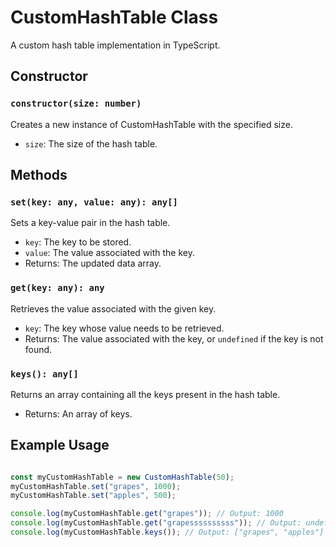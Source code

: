 # CustomHashTable Class

A custom hash table implementation in TypeScript.

## Constructor

### `constructor(size: number)`

Creates a new instance of CustomHashTable with the specified size.

- `size`: The size of the hash table.

## Methods

### `set(key: any, value: any): any[]`

Sets a key-value pair in the hash table.

- `key`: The key to be stored.
- `value`: The value associated with the key.
- Returns: The updated data array.

### `get(key: any): any`

Retrieves the value associated with the given key.

- `key`: The key whose value needs to be retrieved.
- Returns: The value associated with the key, or `undefined` if the key is not found.

### `keys(): any[]`

Returns an array containing all the keys present in the hash table.

- Returns: An array of keys.

## Example Usage

```typescript

const myCustomHashTable = new CustomHashTable(50);
myCustomHashTable.set("grapes", 1000);
myCustomHashTable.set("apples", 500);

console.log(myCustomHashTable.get("grapes")); // Output: 1000
console.log(myCustomHashTable.get("grapessssssssss")); // Output: undefined
console.log(myCustomHashTable.keys()); // Output: ["grapes", "apples"]

```